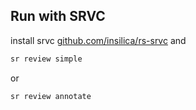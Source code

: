 ## Run with SRVC
install srvc [github.com/insilica/rs-srvc](https://github.com/insilica/rs-srvc) and 
```sh
sr review simple
```
or 
```sh
sr review annotate
```
